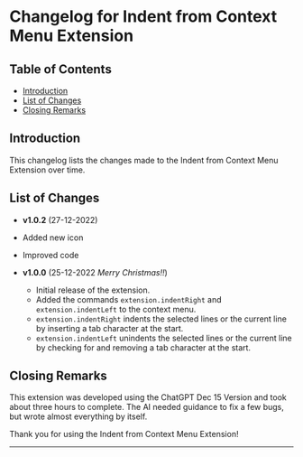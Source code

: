 # Changelog for Indent from Context Menu Extension

## Table of Contents

- [Introduction](#introduction)
- [List of Changes](#list-of-changes)
- [Closing Remarks](#closing-remarks)

## Introduction

This changelog lists the changes made to the Indent from Context Menu Extension over time.

## List of Changes

- **v1.0.2** (27-12-2022)
- Added new icon
- Improved code

- **v1.0.0** (25-12-2022 *Merry Christmas!!*)
  - Initial release of the extension.
  - Added the commands `extension.indentRight` and `extension.indentLeft` to the context menu.
  - `extension.indentRight` indents the selected lines or the current line by inserting a tab character at the start.
  - `extension.indentLeft` unindents the selected lines or the current line by checking for and removing a tab character at the start.

## Closing Remarks

This extension was developed using the ChatGPT Dec 15 Version and took about three hours to complete. The AI needed guidance to fix a few bugs, but wrote almost everything by itself.

Thank you for using the Indent from Context Menu Extension!

---